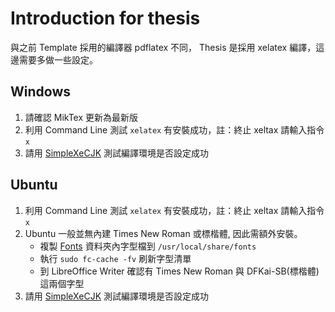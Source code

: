 Introduction for thesis
===

與之前 Template 採用的編譯器 pdflatex 不同， Thesis 是採用 xelatex 編譯，這邊需要多做一些設定。

Windows
---
1. 請確認 MikTex 更新為最新版
2. 利用 Command Line 測試 `xelatex` 有安裝成功，註：終止 xeltax 請輸入指令 `x`
3. 請用 [SimpleXeCJK](./TestFile/simpleXeCJK/main.tex) 測試編譯環境是否設定成功

Ubuntu
---
1. 利用 Command Line 測試 `xelatex` 有安裝成功，註：終止 xeltax 請輸入指令 `x`
2. Ubuntu 一般並無內建 Times New Roman 或標楷體, 因此需額外安裝。
    - 複製 [Fonts](./Fonts) 資料夾內字型檔到 `/usr/local/share/fonts`
    - 執行 `sudo fc-cache -fv` 刷新字型清單
    - 到 LibreOffice Writer 確認有 Times New Roman 與 DFKai-SB(標楷體) 這兩個字型
3. 請用 [SimpleXeCJK](./TestFile/simpleXeCJK/main.tex) 測試編譯環境是否設定成功
